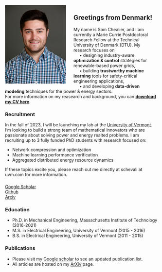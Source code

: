 
<img src="/photos/headshot_IEEE.jpg" width="200" align="left" style="margin: 0px 25px 0px 0px">

## **Greetings from Denmark!**
My name is Sam Chealier, and I am currently a Marie Currie Postdoctoral Research Fellow at the Technical University of Denmark (DTU). My research focuses on<br/>
&nbsp;&nbsp;&nbsp;&nbsp; • designing industry-aware **optimization & control** strategies for renewable-based power grids,<br/>
&nbsp;&nbsp;&nbsp;&nbsp; • building **trustworthy machine learning** tools for safety-critical engineering applications,<br/>
&nbsp;&nbsp;&nbsp;&nbsp; • and developing **data-driven modeling** techniques for the power & energy sectors.<br/>
For more information on my reasearch and background, you can [**download my CV here**](https://samchevalier.github.io/docs/Chevalier_CV.pdf).<br/>

### **Recruitment**
In the fall of 2023, I will be launching my lab at the [University of Vermont](https://www.uvm.edu/cems/ebe). I’m looking to build a strong team of mathematical innovators who are passionate about solving power and energy realted problems. I am recruiting up to 3 fully funded PhD students with research focused on:

- Network compression and optimization
- Machine learning performance verification 
- Aggregated distributed energy resource dynamics 

 If these topics excite you, please reach out me directly at schevali at uvm.com for more information.

###
[Google Scholar](https://scholar.google.com/citations?user=DIPw37cAAAAJ)<br/>
[Github](https://github.com/samchevalier)<br/>
[Arxiv](http://arxiv.org/a/chevalier_s_1)<br/>

### **Education**
- Ph.D. in Mechanical Engineering, Massachusetts Institute of Technology (2016-2021)
- M.S. in Electrical Engineering, University of Vermont (2015 - 2016)
- B.S. in Electrical Engineering, University of Vermont (2011 - 2015)

### **Publications**
- Please visit my [Google scholar](https://scholar.google.com/citations?user=DIPw37cAAAAJ) to see an updated publication list. 
- All articles are hosted on my [ArXiv](http://arxiv.org/a/chevalier_s_1) page.


